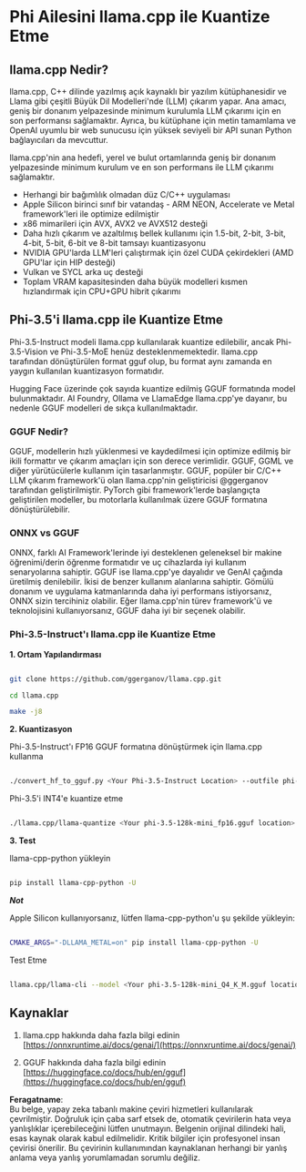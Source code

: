# **Phi Ailesini llama.cpp ile Kuantize Etme**

## **llama.cpp Nedir?**

llama.cpp, C++ dilinde yazılmış açık kaynaklı bir yazılım kütüphanesidir ve Llama gibi çeşitli Büyük Dil Modelleri'nde (LLM) çıkarım yapar. Ana amacı, geniş bir donanım yelpazesinde minimum kurulumla LLM çıkarımı için en son performansı sağlamaktır. Ayrıca, bu kütüphane için metin tamamlama ve OpenAI uyumlu bir web sunucusu için yüksek seviyeli bir API sunan Python bağlayıcıları da mevcuttur.

llama.cpp'nin ana hedefi, yerel ve bulut ortamlarında geniş bir donanım yelpazesinde minimum kurulum ve en son performans ile LLM çıkarımı sağlamaktır.

- Herhangi bir bağımlılık olmadan düz C/C++ uygulaması
- Apple Silicon birinci sınıf bir vatandaş - ARM NEON, Accelerate ve Metal framework'leri ile optimize edilmiştir
- x86 mimarileri için AVX, AVX2 ve AVX512 desteği
- Daha hızlı çıkarım ve azaltılmış bellek kullanımı için 1.5-bit, 2-bit, 3-bit, 4-bit, 5-bit, 6-bit ve 8-bit tamsayı kuantizasyonu
- NVIDIA GPU'larda LLM'leri çalıştırmak için özel CUDA çekirdekleri (AMD GPU'lar için HIP desteği)
- Vulkan ve SYCL arka uç desteği
- Toplam VRAM kapasitesinden daha büyük modelleri kısmen hızlandırmak için CPU+GPU hibrit çıkarımı

## **Phi-3.5'i llama.cpp ile Kuantize Etme**

Phi-3.5-Instruct modeli llama.cpp kullanılarak kuantize edilebilir, ancak Phi-3.5-Vision ve Phi-3.5-MoE henüz desteklenmemektedir. llama.cpp tarafından dönüştürülen format gguf olup, bu format aynı zamanda en yaygın kullanılan kuantizasyon formatıdır.

Hugging Face üzerinde çok sayıda kuantize edilmiş GGUF formatında model bulunmaktadır. AI Foundry, Ollama ve LlamaEdge llama.cpp'ye dayanır, bu nedenle GGUF modelleri de sıkça kullanılmaktadır.

### **GGUF Nedir?**

GGUF, modellerin hızlı yüklenmesi ve kaydedilmesi için optimize edilmiş bir ikili formattır ve çıkarım amaçları için son derece verimlidir. GGUF, GGML ve diğer yürütücülerle kullanım için tasarlanmıştır. GGUF, popüler bir C/C++ LLM çıkarım framework'ü olan llama.cpp'nin geliştiricisi @ggerganov tarafından geliştirilmiştir. PyTorch gibi framework'lerde başlangıçta geliştirilen modeller, bu motorlarla kullanılmak üzere GGUF formatına dönüştürülebilir.

### **ONNX vs GGUF**

ONNX, farklı AI Framework'lerinde iyi desteklenen geleneksel bir makine öğrenimi/derin öğrenme formatıdır ve uç cihazlarda iyi kullanım senaryolarına sahiptir. GGUF ise llama.cpp'ye dayalıdır ve GenAI çağında üretilmiş denilebilir. İkisi de benzer kullanım alanlarına sahiptir. Gömülü donanım ve uygulama katmanlarında daha iyi performans istiyorsanız, ONNX sizin tercihiniz olabilir. Eğer llama.cpp'nin türev framework'ü ve teknolojisini kullanıyorsanız, GGUF daha iyi bir seçenek olabilir.

### **Phi-3.5-Instruct'ı llama.cpp ile Kuantize Etme**

**1. Ortam Yapılandırması**

```bash

git clone https://github.com/ggerganov/llama.cpp.git

cd llama.cpp

make -j8

```

**2. Kuantizasyon**

Phi-3.5-Instruct'ı FP16 GGUF formatına dönüştürmek için llama.cpp kullanma

```bash

./convert_hf_to_gguf.py <Your Phi-3.5-Instruct Location> --outfile phi-3.5-128k-mini_fp16.gguf

```

Phi-3.5'i INT4'e kuantize etme

```bash

./llama.cpp/llama-quantize <Your phi-3.5-128k-mini_fp16.gguf location> ./gguf/phi-3.5-128k-mini_Q4_K_M.gguf Q4_K_M

```

**3. Test**

llama-cpp-python yükleyin

```bash

pip install llama-cpp-python -U

```

***Not***

Apple Silicon kullanıyorsanız, lütfen llama-cpp-python'u şu şekilde yükleyin:

```bash

CMAKE_ARGS="-DLLAMA_METAL=on" pip install llama-cpp-python -U

```

Test Etme

```bash

llama.cpp/llama-cli --model <Your phi-3.5-128k-mini_Q4_K_M.gguf location> --prompt "<|user|>\nCan you introduce .NET<|end|>\n<|assistant|>\n"  --gpu-layers 10

```

## **Kaynaklar**

1. llama.cpp hakkında daha fazla bilgi edinin [https://onnxruntime.ai/docs/genai/](https://onnxruntime.ai/docs/genai/)

2. GGUF hakkında daha fazla bilgi edinin [https://huggingface.co/docs/hub/en/gguf](https://huggingface.co/docs/hub/en/gguf)

**Feragatname**:  
Bu belge, yapay zeka tabanlı makine çeviri hizmetleri kullanılarak çevrilmiştir. Doğruluk için çaba sarf etsek de, otomatik çevirilerin hata veya yanlışlıklar içerebileceğini lütfen unutmayın. Belgenin orijinal dilindeki hali, esas kaynak olarak kabul edilmelidir. Kritik bilgiler için profesyonel insan çevirisi önerilir. Bu çevirinin kullanımından kaynaklanan herhangi bir yanlış anlama veya yanlış yorumlamadan sorumlu değiliz.